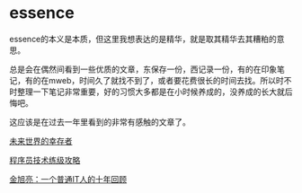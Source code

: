 # essence

essence的本义是本质，但这里我想表达的是精华，就是取其精华去其糟粕的意思。

总是会在偶然间看到一些优质的文章，东保存一份，西记录一份，有的在印象笔记，有的在mweb，时间久了就找不到了，或者要花费很长的时间去找。所以时不时整理一下笔记非常重要，好的习惯大多都是在小时候养成的，没养成的长大就后悔吧。

这应该是在过去一年里看到的非常有感触的文章了。

[未来世界的幸存者](https://ruanyf.github.io/survivor/index.html)

[程序员技术练级攻略](http://coolshell.cn/articles/4990.html)

[金旭亮：一个普通IT人的十年回顾](http://blog.jobbole.com/12968/)

